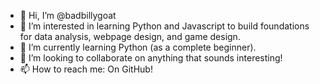 - 👋 Hi, I’m @badbillygoat
- 👀 I’m interested in learning Python and Javascript to build foundations for data analysis, webpage design, and game design.
- 🌱 I’m currently learning Python (as a complete beginner).
- 💞️ I’m looking to collaborate on anything that sounds interesting!
- 📫 How to reach me: On GitHub!

<!---
badbillygoat/badbillygoat is a ✨ special ✨ repository because its `README.md` (this file) appears on your GitHub profile.
You can click the Preview link to take a look at your changes.
--->
